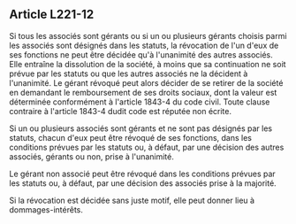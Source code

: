 Article L221-12
----
Si tous les associés sont gérants ou si un ou plusieurs gérants choisis parmi
les associés sont désignés dans les statuts, la révocation de l'un d'eux de ses
fonctions ne peut être décidée qu'à l'unanimité des autres associés. Elle
entraîne la dissolution de la société, à moins que sa continuation ne soit
prévue par les statuts ou que les autres associés ne la décident à l'unanimité.
Le gérant révoqué peut alors décider de se retirer de la société en demandant le
remboursement de ses droits sociaux, dont la valeur est déterminée conformément
à l'article 1843-4 du code civil. Toute clause contraire à l'article 1843-4
dudit code est réputée non écrite.

Si un ou plusieurs associés sont gérants et ne sont pas désignés par les
statuts, chacun d'eux peut être révoqué de ses fonctions, dans les conditions
prévues par les statuts ou, à défaut, par une décision des autres associés,
gérants ou non, prise à l'unanimité.

Le gérant non associé peut être révoqué dans les conditions prévues par les
statuts ou, à défaut, par une décision des associés prise à la majorité.

Si la révocation est décidée sans juste motif, elle peut donner lieu à
dommages-intérêts.

